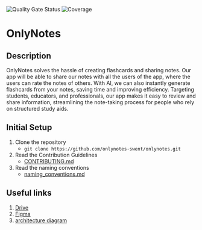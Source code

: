 ![Quality Gate Status](https://sonarcloud.io/api/project_badges/measure?project=onlynotes-swent_onlynotes&metric=alert_status)
![Coverage](https://sonarcloud.io/api/project_badges/measure?project=onlynotes-swent_onlynotes&metric=coverage)


# OnlyNotes

## Description
OnlyNotes solves the hassle of creating flashcards and sharing notes. Our app will be able to share our notes with all the users of the app, where the users can rate the notes of others. 
With AI, we can also instantly generate flashcards from your notes, saving time and improving efficiency. Targeting students, educators, and professionals, our app makes it easy to review 
and share information, streamlining the note-taking process for people who rely on structured study aids.

## Initial Setup
1. Clone the repository
   - `git clone https://github.com/onlynotes-swent/onlynotes.git`
2. Read the Contribution Guidelines
   - [CONTRIBUTING.md](CONTRIBUTING.md)
3. Read the naming conventions
   - [naming_conventions.md](docs/naming_conventions.md)

## Useful links
1. [Drive](https://drive.google.com/drive/folders/1Z_0MuY4JhpFN-IeMG6ytGRAj3sbTMDrl?usp=drive_link)
2. [Figma](https://www.figma.com/design/qkiGRJgbbuy79hYA70nIec/OnlyNotes-app?node-id=4-191&t=1SxOEvGvdryeW4uC-1)
3. [architecture diagram](https://miro.com/welcomeonboard/T2pLOFVJUG5yaWl0azg3VzhERU5RUjRKZUY1T3Uwc0tibXFSMjdPSlRua0NPNm9NS3BQaVZCOVFQdUlpSGJuY3wzNDU4NzY0NjAzNDA5NTE2NTM5fDI=?share_link_id=106863103050)

